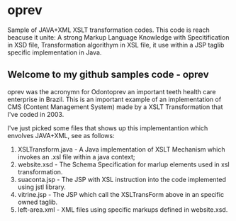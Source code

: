 # oprev
Sample of JAVA+XML XSLT transformation codes. This code is reach beacuse it unite: A strong Markup Language Knowledge with Specitification in XSD file, Transformation algorithym in XSL file, it use within a JSP taglib specific implementation in Java.


## Welcome to my github samples code - oprev

oprev was the acronymn for Odontoprev an important teeth health care enterprise in Brazil.
This is an important example of an implementation of CMS (Content Management System) made by a XSLT Transformation that I've coded in 2003.

I've just picked some files that shows up this implementantion which envolves JAVA+XML, see as follows:

1. XSLTransform.java - A Java implementation of XSLT Mechanism which invokes an .xsl file within a java context;
2. website.xsd - The Schema Specification for marlup elements used in xsl transformation.
3. suaconta.jsp - The JSP with XSL instruction into the code implemented using jstl library.
4. vitrine.jsp - The JSP which call the XSLTransForm above in an specific owned taglib.
5. left-area.xml - XML files using specific markups defined in website.xsd.

